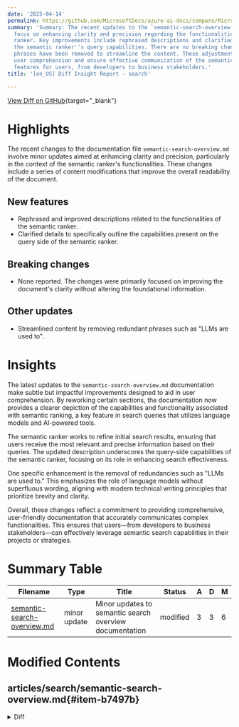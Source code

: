 ```yaml
---
date: '2025-04-14'
permalink: https://github.com/MicrosoftDocs/azure-ai-docs/compare/MicrosoftDocs:83f1d3d...MicrosoftDocs:f2cba99
summary: 'Summary: The recent updates to the `semantic-search-overview.md` documentation
  focus on enhancing clarity and precision regarding the functionalities of the semantic
  ranker. Key improvements include rephrased descriptions and clarified details about
  the semantic ranker''s query capabilities. There are no breaking changes, and redundant
  phrases have been removed to streamline the content. These adjustments aim to improve
  user comprehension and ensure effective communication of the semantic ranker''s
  features for users, from developers to business stakeholders.'
title: '[en_US] Diff Insight Report - search'

---
```


[View Diff on GitHub](https://github.com/MicrosoftDocs/azure-ai-docs/compare/MicrosoftDocs:83f1d3d...MicrosoftDocs:f2cba99){target="_blank"}

# Highlights
The recent changes to the documentation file `semantic-search-overview.md` involve minor updates aimed at enhancing clarity and precision, particularly in the context of the semantic ranker's functionalities. These changes include a series of content modifications that improve the overall readability of the document.

## New features
- Rephrased and improved descriptions related to the functionalities of the semantic ranker.
- Clarified details to specifically outline the capabilities present on the query side of the semantic ranker.

## Breaking changes
- None reported. The changes were primarily focused on improving the document's clarity without altering the foundational information.

## Other updates
- Streamlined content by removing redundant phrases such as "LLMs are used to".

# Insights
The latest updates to the `semantic-search-overview.md` documentation make subtle but impactful improvements designed to aid in user comprehension. By reworking certain sections, the documentation now provides a clearer depiction of the capabilities and functionality associated with semantic ranking, a key feature in search queries that utilizes language models and AI-powered tools.

The semantic ranker works to refine initial search results, ensuring that users receive the most relevant and precise information based on their queries. The updated description underscores the query-side capabilities of the semantic ranker, focusing on its role in enhancing search effectiveness. 

One specific enhancement is the removal of redundancies such as "LLMs are used to." This emphasizes the role of language models without superfluous wording, aligning with modern technical writing principles that prioritize brevity and clarity.

Overall, these changes reflect a commitment to providing comprehensive, user-friendly documentation that accurately communicates complex functionalities. This ensures that users—from developers to business stakeholders—can effectively leverage semantic search capabilities in their projects or strategies.

# Summary Table
|  Filename  | Type |    Title    | Status | A  | D  | M  |
|------------|------|-------------|--------|----|----|----|
| [semantic-search-overview.md](#item-b7497b) | minor update | Minor updates to semantic search overview documentation | modified | 3 | 3 | 6 | 


# Modified Contents
## articles/search/semantic-search-overview.md{#item-b7497b}

<details>
<summary>Diff</summary>
````diff
@@ -24,13 +24,13 @@ Semantic ranker is a premium feature, billed by usage. We recommend this article
 
 ## What is semantic ranking?
 
-Semantic ranker calls LLMs at query time. LLms are used to improve the quality of an initial [BM25-ranked](index-similarity-and-scoring.md) or [RRF-ranked](hybrid-search-ranking.md) search result for text-based queries, the text portion of vector queries, and hybrid queries. Semantic ranking extends the query execution pipeline in three ways:
+Semantic ranker is a collection of query-side capabilities that improve the quality of an initial [BM25-ranked](index-similarity-and-scoring.md) or [RRF-ranked](hybrid-search-ranking.md) search result for text-based queries, the text portion of vector queries, and hybrid queries. Semantic ranking extends the query execution pipeline in three ways:
 
 * First, it always adds secondary ranking over an initial result set that was scored using BM25 or Reciprocal Rank Fusion (RRF). This secondary ranking uses multi-lingual, deep learning models adapted from Microsoft Bing to promote the most semantically relevant results.
 
 * Second, it returns captions and optionally extracts answers in the response, which you can render on a search page to improve the user's search experience.
 
-* Third, if you enable query rewrite, it calls an LLM to expand an initial query string into multiple semantically similar query strings. 
+* Third, if you enable query rewrite, it expands an initial query string into multiple semantically similar query strings. 
 
 Secondary ranking and "answers" apply to the query response. Query rewrite is part of the query request.
 
@@ -41,7 +41,7 @@ Here are the capabilities of the semantic reranker.
 | L2 ranking | Uses the context or semantic meaning of a query to compute a new relevance score over preranked results. |
 | [Semantic captions and highlights](semantic-how-to-query-request.md) | Extracts verbatim sentences and phrases from fields that best summarize the content, with highlights over key passages for easy scanning. Captions that summarize a result are useful when individual content fields are too dense for the search results page. Highlighted text elevates the most relevant terms and phrases so that users can quickly determine why a match was considered relevant. |
 | [Semantic answers](semantic-answers.md) | An optional and extra substructure returned from a semantic query. It provides a direct answer to a query that looks like a question. It requires that a document has text with the characteristics of an answer. |
-| [Query rewrite](semantic-how-to-query-rewrite.md) | Using text queries or the text portion of a vector query, semantic ranker creates up to 10 variants of the query, perhaps correcting typos or spelling errors, or rephrasing a query using synonyms generated by the LLM. The rewritten query runs on the search engine. The results are scored using BM25 or RRF scoring, and then rescored by semantic ranker.  |
+| [Query rewrite](semantic-how-to-query-rewrite.md) | Using text queries or the text portion of a vector query, semantic ranker creates up to 10 variants of the query, perhaps correcting typos or spelling errors, or rephrasing a query using generated synonyms. The rewritten query runs on the search engine. The results are scored using BM25 or RRF scoring, and then rescored by semantic ranker.  |
 
 ## How semantic ranker works
 
````
</details>

### Summary

```json
{
    "modification_type": "minor update",
    "modification_title": "Minor updates to semantic search overview documentation"
}
```

### Explanation
The recent code modification indicates a minor update to the `semantic-search-overview.md` file in the Azure AI documentation. This update involves three additions and three deletions, resulting in a total of six changes. 

Specifically, the changes are aimed at enhancing clarity and precision in the description of the semantic ranker's functionalities. Notable updates include rephrasing and restructuring certain sentences to improve readability and comprehension. For instance, the definition of the semantic ranker has been clarified to specify that it comprises query-side capabilities that enhance the initial search results. Additionally, some phrases were streamlined by removing redundancy, such as eliminating "LLMs are used to" from one of the sections. 

Overall, these updates contribute to a clearer understanding of how the semantic ranker operates and its various functionalities, ultimately improving the documentation for users seeking to understand semantic ranking in search queries.


